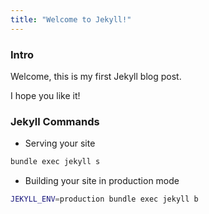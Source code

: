 ```yaml
---
title: "Welcome to Jekyll!"
---
```


### Intro

Welcome, this is my first Jekyll blog post.

I hope you like it!

### Jekyll Commands

- Serving your site

```bash
bundle exec jekyll s
```

- Building your site in production mode

```bash
JEKYLL_ENV=production bundle exec jekyll b
```